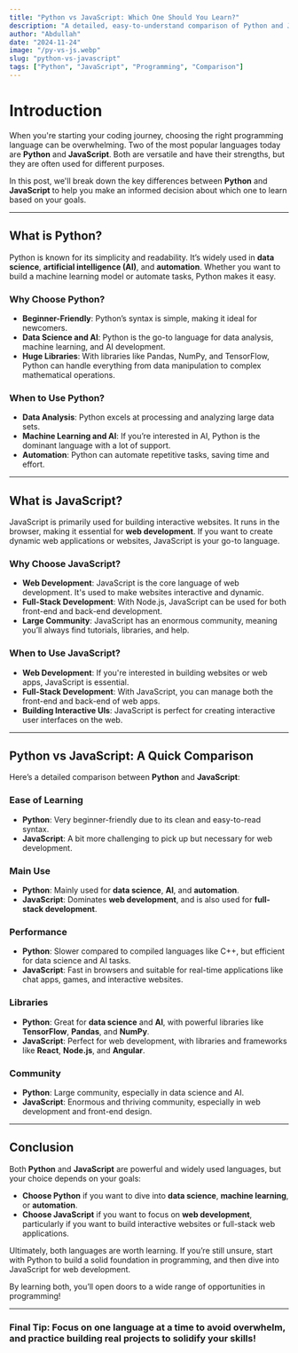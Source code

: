 ```yaml
---
title: "Python vs JavaScript: Which One Should You Learn?"
description: "A detailed, easy-to-understand comparison of Python and JavaScript, helping beginners choose the right language for their needs."
author: "Abdullah"
date: "2024-11-24"
image: "/py-vs-js.webp"
slug: "python-vs-javascript"
tags: ["Python", "JavaScript", "Programming", "Comparison"]
---
```


# Introduction

When you're starting your coding journey, choosing the right programming language can be overwhelming. Two of the most popular languages today are **Python** and **JavaScript**. Both are versatile and have their strengths, but they are often used for different purposes.

In this post, we'll break down the key differences between **Python** and **JavaScript** to help you make an informed decision about which one to learn based on your goals.

---

## What is Python?

Python is known for its simplicity and readability. It’s widely used in **data science**, **artificial intelligence (AI)**, and **automation**. Whether you want to build a machine learning model or automate tasks, Python makes it easy.

### Why Choose Python?
- **Beginner-Friendly**: Python’s syntax is simple, making it ideal for newcomers.
- **Data Science and AI**: Python is the go-to language for data analysis, machine learning, and AI development.
- **Huge Libraries**: With libraries like Pandas, NumPy, and TensorFlow, Python can handle everything from data manipulation to complex mathematical operations.

### When to Use Python?
- **Data Analysis**: Python excels at processing and analyzing large data sets.
- **Machine Learning and AI**: If you’re interested in AI, Python is the dominant language with a lot of support.
- **Automation**: Python can automate repetitive tasks, saving time and effort.

---

## What is JavaScript?

JavaScript is primarily used for building interactive websites. It runs in the browser, making it essential for **web development**. If you want to create dynamic web applications or websites, JavaScript is your go-to language.

### Why Choose JavaScript?
- **Web Development**: JavaScript is the core language of web development. It's used to make websites interactive and dynamic.
- **Full-Stack Development**: With Node.js, JavaScript can be used for both front-end and back-end development.
- **Large Community**: JavaScript has an enormous community, meaning you’ll always find tutorials, libraries, and help.

### When to Use JavaScript?
- **Web Development**: If you're interested in building websites or web apps, JavaScript is essential.
- **Full-Stack Development**: With JavaScript, you can manage both the front-end and back-end of web apps.
- **Building Interactive UIs**: JavaScript is perfect for creating interactive user interfaces on the web.

---

## Python vs JavaScript: A Quick Comparison

Here’s a detailed comparison between **Python** and **JavaScript**:

### **Ease of Learning**
- **Python**: Very beginner-friendly due to its clean and easy-to-read syntax.
- **JavaScript**: A bit more challenging to pick up but necessary for web development.

### **Main Use**
- **Python**: Mainly used for **data science**, **AI**, and **automation**.
- **JavaScript**: Dominates **web development**, and is also used for **full-stack development**.

### **Performance**
- **Python**: Slower compared to compiled languages like C++, but efficient for data science and AI tasks.
- **JavaScript**: Fast in browsers and suitable for real-time applications like chat apps, games, and interactive websites.

### **Libraries**
- **Python**: Great for **data science** and **AI**, with powerful libraries like **TensorFlow**, **Pandas**, and **NumPy**.
- **JavaScript**: Perfect for web development, with libraries and frameworks like **React**, **Node.js**, and **Angular**.

### **Community**
- **Python**: Large community, especially in data science and AI.
- **JavaScript**: Enormous and thriving community, especially in web development and front-end design.

---

## Conclusion

Both **Python** and **JavaScript** are powerful and widely used languages, but your choice depends on your goals:

- **Choose Python** if you want to dive into **data science**, **machine learning**, or **automation**.
- **Choose JavaScript** if you want to focus on **web development**, particularly if you want to build interactive websites or full-stack web applications.

Ultimately, both languages are worth learning. If you’re still unsure, start with Python to build a solid foundation in programming, and then dive into JavaScript for web development. 

By learning both, you’ll open doors to a wide range of opportunities in programming!

---

### **Final Tip**: Focus on one language at a time to avoid overwhelm, and practice building real projects to solidify your skills!
